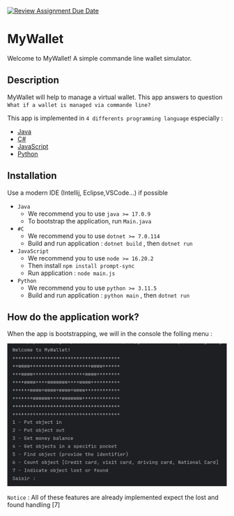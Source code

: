 [![Review Assignment Due Date](https://classroom.github.com/assets/deadline-readme-button-24ddc0f5d75046c5622901739e7c5dd533143b0c8e959d652212380cedb1ea36.svg)](https://classroom.github.com/a/hy8NMZUz)


# MyWallet

Welcome to MyWallet! A simple commande line wallet simulator.


## Description
MyWallet will help to manage a virtual wallet. This app answers to question ```What if a wallet is managed via commande line?```

This app is implemented in ``4 differents programming language`` especially :
- [Java](#installation)
- [C#](#installation)
- [JavaScript](#installation)
- [Python](#installation)

## Installation
Use a modern IDE (Intellij, Eclipse,VSCode...) if possible 

- ```Java```
   * We recommend you to use ```java >= 17.0.9```
   * To bootstrap the application, run ``Main.java``
- ``#C``
   * We recommend you to use ```dotnet >= 7.0.114``` 
   * Build and run application : ``dotnet build`` , then ``dotnet run``
- ``JavaScript``
   * We recommend you to use ```node >= 16.20.2``` 
   * Then install ```npm install prompt-sync``` 
   * Run application : ``node main.js``
- ``Python``
   * We recommend you to use ```python >= 3.11.5``` 
   * Build and run application : ``python main`` , then ``dotnet run``
  
## How do the application work?
When the app is bootstrapping, we will in the console the folling menu :
<div>
  <img src="menu.png" alt="menu-screenshots">
</div>

``Notice`` : All of these features are already implemented expect the lost and found handling [7]